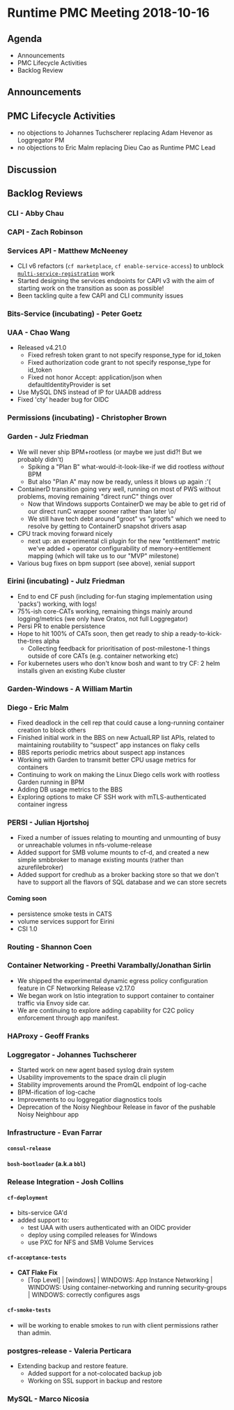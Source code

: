 # Runtime PMC Meeting 2018-10-16

## Agenda

* Announcements
* PMC Lifecycle Activities
* Backlog Review


## Announcements


## PMC Lifecycle Activities

- no objections to Johannes Tuchscherer replacing Adam Hevenor as Loggregator PM
- no objections to Eric Malm replacing Dieu Cao as Runtime PMC Lead


## Discussion


## Backlog Reviews

### CLI - Abby Chau


### CAPI - Zach Robinson


### Services API - Matthew McNeeney

* CLI v6 refactors (`cf marketplace`, `cf enable-service-access`) to unblock [`multi-service-registration`](https://docs.google.com/document/d/1_OBnFCsL3ru43PEXocsCc3EuGaM0YLHjr0iAoXnakt4/edit) work
* Started designing the services endpoints for CAPI v3 with the aim of starting work on the transition as soon as possible!
* Been tackling quite a few CAPI and CLI community issues

### Bits-Service (incubating) - Peter Goetz


### UAA - Chao Wang
- Released v4.21.0
  - Fixed refresh token grant to not specify response_type for id_token
  - Fixed authorization code grant to not specify response_type for id_token
  - Fixed not honor Accept: application/json when defaultIdentityProvider is set
- Use MySQL DNS instead of IP for UAADB address
- Fixed 'cty' header bug for OIDC


### Permissions (incubating) - Christopher Brown


### Garden - Julz Friedman

 - We will never ship BPM+rootless (or maybe we just did?! But we probably didn't)
   - Spiking a "Plan B" what-would-it-look-like-if we did rootless *without* BPM
   - But also "Plan A" may now be ready, unless it blows up again :'(
 - ContainerD transition going very well, running on most of PWS without problems, moving remaining "direct runC" things over
   - Now that Windows supports ContainerD we may be able to get rid of our direct runC wrapper sooner rather than later \o/
   - We still have tech debt around "groot" vs "grootfs" which we need to resolve by getting to ContainerD snapshot drivers asap
 - CPU track moving forward nicely
   - next up: an experimental cli plugin for the new "entitlement" metric we've added + operator configurability of memory->entitlement mapping (which will take us to our "MVP" milestone)
 - Various bug fixes on bpm support (see above), xenial support

### Eirini (incubating) - Julz Friedman

 - End to end CF push (including for-fun staging implementation using 'packs') working, with logs!
 - 75%-ish core-CATs working, remaining things mainly around logging/metrics (we only have Oratos, not full Loggregator)
 - Persi PR to enable persistence
 - Hope to hit 100% of CATs soon, then get ready to ship a ready-to-kick-the-tires alpha
   - Collecting feedback for prioritisation of post-milestone-1 things outside of core CATs (e.g. container networking etc)
 - For kubernetes users who don't know bosh and want to try CF: 2 helm installs given an existing Kube cluster

### Garden-Windows - A William Martin


### Diego - Eric Malm

- Fixed deadlock in the cell rep that could cause a long-running container creation to block others
- Finished initial work in the BBS on new ActualLRP list APIs, related to maintaining routability to “suspect” app instances on flaky cells
- BBS reports periodic metrics about suspect app instances
- Working with Garden to transmit better CPU usage metrics for containers
- Continuing to work on making the Linux Diego cells work with rootless Garden running in BPM
- Adding DB usage metrics to the BBS
- Exploring options to make CF SSH work with mTLS-authenticated container ingress


### PERSI - Julian Hjortshoj

- Fixed a number of issues relating to mounting and unmounting of busy or unreachable volumes in nfs-volume-release
- Added support for SMB volume mounts to cf-d, and created a new simple smbbroker to manage existing mounts (rather than azurefilebroker)
- Added support for credhub as a broker backing store so that we don't have to support all the flavors of SQL database and we can store secrets

#### Coming soon
- persistence smoke tests in CATS
- volume services support for Eirini
- CSI 1.0

### Routing - Shannon Coen


### Container Networking - Preethi Varambally/Jonathan Sirlin
- We shipped the experimental dynamic egress policy configuration feature in CF Networking Release v2.17.0 
- We began work on Istio integration to support container to container traffic via Envoy side car.
- We are continuing to explore adding capability for C2C policy enforcement through app manifest. 

### HAProxy - Geoff Franks


### Loggregator - Johannes Tuchscherer

* Started work on new agent based syslog drain system
* Usability improvements to the space drain cli plugin 
* Stability improvements around the PromQL endpoint of log-cache
* BPM-ification of log-cache
* Improvements to ou loggregatior diagnostics tools
* Deprecation of the Noisy Nieghbour Release in favor of the pushable Noisy Neighbour app


### Infrastructure - Evan Farrar

#### `consul-release`


#### `bosh-bootloader` (a.k.a `bbl`)


### Release Integration - Josh Collins

#### `cf-deployment`
- bits-service GA'd
- added support to:
  - test UAA with users authenticated with an OIDC provider
  - deploy using compiled releases for Windows
  - use PXC for NFS and SMB Volume Services

#### `cf-acceptance-tests`
- **CAT Flake Fix**
  - [Top Level] | [windows] | WINDOWS: App Instance Networking | WINDOWS: Using container-networking and running security-groups | WINDOWS: correctly configures asgs


#### `cf-smoke-tests`
- will be working to enable smokes to run with client permissions rather than admin.


### postgres-release - Valeria Perticara
- Extending backup and restore feature.
  - Added support for a not-colocated backup job
  - Working on SSL support in backup and restore

### MySQL - Marco Nicosia
